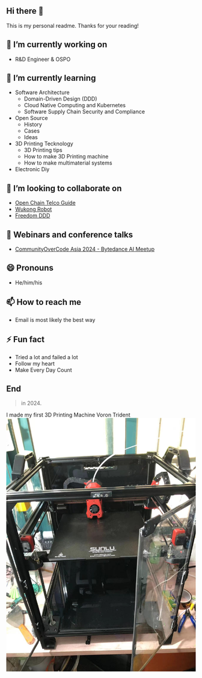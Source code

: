 ## Hi there 👋

This is my personal readme. Thanks for your reading!

## 🔭 I’m currently working on

- R&D Engineer & OSPO

## 🌱 I’m currently learning

- Software Architecture
    - Domain-Driven Design (DDD)
    - Cloud Native Computing and Kubernetes
    - Software Supply Chain Security and Compliance
- Open Source
    - History
    - Cases
    - Ideas
- 3D Printing Tecknology
    - 3D Printing tips
    - How to make 3D Printing machine
    - How to make multimaterial systems
- Electronic Diy

## 👯 I’m looking to collaborate on
- [Open Chain Telco Guide](https://github.com/OpenChain-Project/Telco-WG)
- [Wukong Robot](https://github.com/wzpan/wukong-robot)
- [Freedom DDD](https://github.com/8treenet/freedom)

## 🤔 Webinars and conference talks

- [CommunityOverCode Asia 2024 - Bytedance AI Meetup](https://bytedance.larkoffice.com/docx/HOC2dbQOtoUKJ4x99stcEWuRnEd)

## 😄 Pronouns
- He/him/his

## 📫 How to reach me
- Email is most likely the best way

## ⚡ Fun fact
- Tried a lot and failed a lot
- Follow my heart
- Make Every Day Count

## End
> in 2024.

I made my first 3D Printing Machine Voron Trident
![image](files/trident.jpg)
